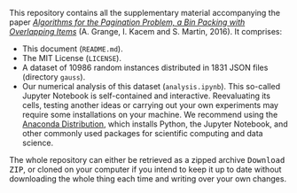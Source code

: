 This repository contains all the supplementary material accompanying the paper [_Algorithms for the Pagination Problem, a Bin Packing with Overlapping Items_](http://arxiv.org/abs/1605.00558) (A. Grange, I. Kacem and S. Martin, 2016). It comprises:

- This document (`README.md`).
- The MIT License (`LICENSE`).
- A dataset of 10986 random instances distributed in 1831 JSON files (directory `gauss`).
- Our numerical analysis of this dataset (`analysis.ipynb`). This so-called Jupyter Notebook is self-contained and interactive. Reevaluating its cells, testing another ideas or carrying out your own experiments may require some installations on your machine. We recommend using the [Anaconda Distribution](https://www.continuum.io/downloads), which installs Python, the Jupyter Notebook, and other commonly used packages for scientific computing and data science.

The whole repository can either be retrieved as a zipped archive <kbd>Download ZIP</kbd>, or cloned on your computer if you intend to keep it up to date without downloading the whole thing each time and writing over your own changes.
